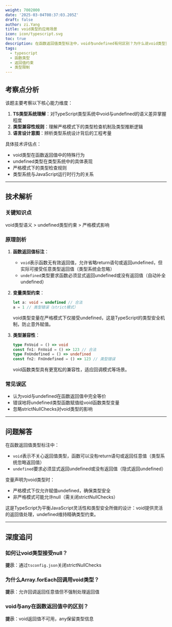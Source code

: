 ```yaml
---
weight: 7002000
date: '2025-03-04T08:37:03.205Z'
draft: false
author: zi.Yang
title: void类型的应用场景
icon: icon/typescript.svg
toc: true
description: 在函数返回值类型标注中，void与undefined有何区别？为什么说void类型变量只能赋予undefined（严格模式除外）？
tags:
  - typescript
  - 函数类型
  - 返回值约束
  - 类型限制
---
```


## 考察点分析

该题主要考察以下核心能力维度：

1. **TS类型系统理解**：对TypeScript类型系统中void与undefined的语义差异掌握程度
2. **类型兼容性规则**：理解严格模式下的类型检查机制及类型推断逻辑
3. **语言设计意图**：辨析类型系统设计背后的工程考量

具体技术评估点：

- void类型在函数返回值中的特殊行为
- undefined类型在类型系统中的具体表现
- 严格模式下的类型检查规则
- 类型系统与JavaScript运行时行为的关系

---

## 技术解析

### 关键知识点

void类型语义 > undefined类型约束 > 严格模式影响

### 原理剖析

1. **函数返回值标注**：
   - `void`表示函数无有效返回值，允许省略return语句或返回undefined，但实际可接受任意类型返回值（类型系统会忽略）
   - `undefined`类型要求函数必须显式返回undefined或没有返回值（自动补全undefined）

2. **变量类型约束**：

   ```typescript
   let a: void = undefined // 合法
   a = 1 // 类型错误（strict模式）
   ```

   void类型变量在严格模式下仅接受undefined，这是TypeScript的类型安全机制，防止意外赋值。

3. **类型兼容性**：

   ```typescript
   type FnVoid = () => void
   const fn1: FnVoid = () => 123 // 合法
   type FnUndefined = () => undefined
   const fn2: FnUndefined = () => 123 // 类型错误
   ```

   void函数类型具有更宽松的兼容性，适应回调模式等场景。

### 常见误区

- 认为void与undefined在函数返回值中完全等价
- 错误地将undefined类型函数赋值给void函数类型变量
- 忽略strictNullChecks对void类型的影响

---

## 问题解答

在函数返回值类型标注中：

- `void`表示不关心返回值类型，函数可以没有return语句或返回任意值（类型系统忽略返回值）
- `undefined`要求必须显式返回undefined或没有返回值（隐式返回undefined）

变量声明为void类型时：

- 严格模式下仅允许赋值undefined，确保类型安全
- 非严格模式可能允许null（需关闭strictNullChecks）

这是TypeScript为平衡JavaScript灵活性和类型安全所做的设计：void提供灵活的返回值处理，undefined维持精确类型约束。

---

## 深度追问

### 如何让void类型接受null？

**提示**：通过`tsconfig.json`关闭strictNullChecks

### 为什么Array.forEach回调用void类型？

**提示**：允许回调返回任意值但不强制处理返回值

### void与any在函数返回值中的区别？

**提示**：void返回值不可用，any保留类型信息
